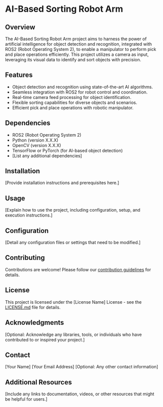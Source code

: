 # AI-Based Sorting Robot Arm

## Overview

The AI-Based Sorting Robot Arm project aims to harness the power of artificial intelligence for object detection and recognition, integrated with ROS2 (Robot Operating System 2), to enable a manipulator to perform pick and place operations efficiently. This project utilizes a camera as input, leveraging its visual data to identify and sort objects with precision.

## Features

- Object detection and recognition using state-of-the-art AI algorithms.
- Seamless integration with ROS2 for robot control and coordination.
- Real-time camera feed processing for object identification.
- Flexible sorting capabilities for diverse objects and scenarios.
- Efficient pick and place operations with robotic manipulator.

## Dependencies

- ROS2 (Robot Operating System 2)
- Python (version X.X.X)
- OpenCV (version X.X.X)
- TensorFlow or PyTorch (for AI-based object detection)
- [List any additional dependencies]

## Installation

[Provide installation instructions and prerequisites here.]

## Usage

[Explain how to use the project, including configuration, setup, and execution instructions.]

## Configuration

[Detail any configuration files or settings that need to be modified.]

## Contributing

Contributions are welcome! Please follow our [contribution guidelines](CONTRIBUTING.md) for details.

## License

This project is licensed under the [License Name] License - see the [LICENSE.md](LICENSE.md) file for details.

## Acknowledgments

[Optional: Acknowledge any libraries, tools, or individuals who have contributed to or inspired your project.]

## Contact

[Your Name]
[Your Email Address]
[Optional: Any other contact information]

## Additional Resources

[Include any links to documentation, videos, or other resources that might be helpful for users.]
